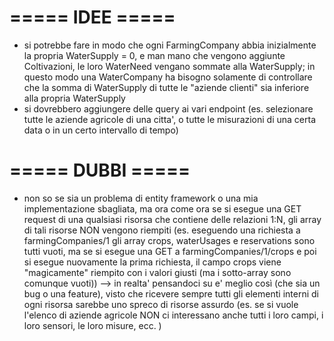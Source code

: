 # ===== IDEE =====

- si potrebbe fare in modo che ogni FarmingCompany abbia inizialmente la propria WaterSupply = 0, e man mano che vengono aggiunte Coltivazioni, 
  le loro WaterNeed vengano sommate alla WaterSupply; in questo modo una WaterCompany ha bisogno solamente di controllare che la somma di WaterSupply
  di tutte le "aziende clienti" sia inferiore alla propria WaterSupply
- si dovrebbero aggiungere delle query ai vari endpoint (es. selezionare tutte le aziende agricole di una citta', o tutte le misurazioni di una certa data o in un certo intervallo di tempo)

# ===== DUBBI =====

- non so se sia un problema di entity framework o una mia implementazione sbagliata, ma ora come ora se si esegue una GET request di una 
  qualsiasi risorsa che contiene delle relazioni 1:N, gli array di tali risorse NON vengono riempiti (es. eseguendo una richiesta a 
  farmingCompanies/1 gli array crops, waterUsages e reservations sono tutti vuoti, ma se si esegue una GET a farmingCompanies/1/crops e 
  poi si esegue nuovamente la prima richiesta, il campo crops viene "magicamente" riempito con i valori giusti (ma i sotto-array sono 
  comunque vuoti)) --> in realta' pensandoci su e' meglio così (che sia un bug o una feature), visto che ricevere sempre tutti gli elementi
  interni di ogni risorsa sarebbe uno spreco di risorse assurdo (es. se si vuole l'elenco di aziende agricole NON ci interessano anche tutti
  i loro campi, i loro sensori, le loro misure, ecc. )